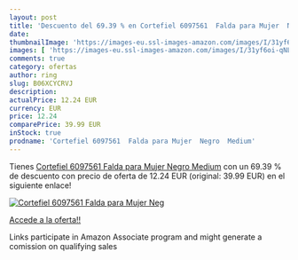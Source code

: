 ```yaml
---
layout: post
title: 'Descuento del 69.39 % en Cortefiel 6097561  Falda para Mujer  Neg'
date: 
thumbnailImage: 'https://images-eu.ssl-images-amazon.com/images/I/31yf6oi-qNL._SL200_.jpg'
images: [ 'https://images-eu.ssl-images-amazon.com/images/I/31yf6oi-qNL._SL200_.jpg' ]
comments: true
category: ofertas
author: ring
slug: B06XCYCRVJ
description:
actualPrice: 12.24 EUR
currency: EUR
price: 12.24
comparePrice: 39.99 EUR
inStock: true
prodname: 'Cortefiel 6097561  Falda para Mujer  Negro  Medium'
---
```


Tienes [Cortefiel 6097561  Falda para Mujer  Negro  Medium](https://www.amazon.es/dp/B06XCYCRVJ/?tag=tolees-21) con un 69.39 % de descuento con precio de oferta de 12.24 EUR (original: 39.99 EUR) en el siguiente enlace!

[![Cortefiel 6097561  Falda para Mujer  Neg](https://images-eu.ssl-images-amazon.com/images/I/31yf6oi-qNL._SL200_.jpg)](https://www.amazon.es/dp/B06XCYCRVJ/?tag=tolees-21)

[Accede a la oferta!!](https://www.amazon.es/dp/B06XCYCRVJ/?tag=tolees-21)

Links participate in Amazon Associate program and might generate a comission on qualifying sales


